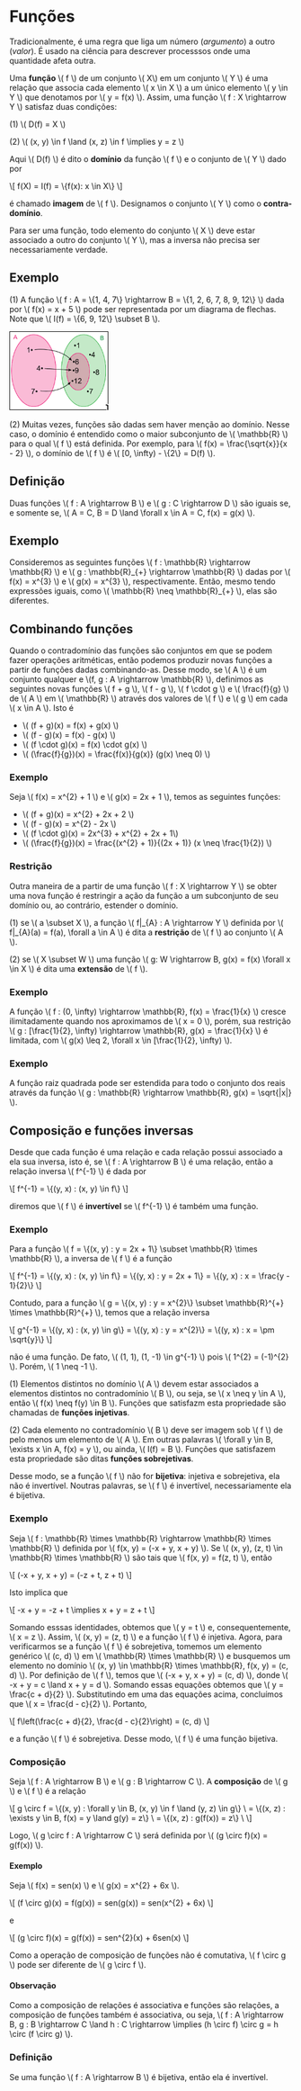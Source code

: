 # Funções

Tradicionalmente, é uma regra que liga um número (*argumento*) a outro (*valor*). É usado na ciência para descrever processsos onde uma quantidade afeta outra.

Uma **função** \\( f \\) de um conjunto \\( X\\) em um conjunto \\( Y \\) é uma relação que associa cada elemento \\( x \in X \\) a um único elemento \\( y \in Y \\) que denotamos por \\( y = f(x) \\). Assim, uma função \\( f : X \rightarrow Y \\) satisfaz duas condições:

(1) \\( D(f) = X \\)

(2) \\( (x, y) \in f \land (x, z) \in f \implies y = z \\)

Aqui \\( D(f) \\) é dito o **domínio** da função \\( f \\) e o conjunto de \\( Y \\) dado por

\\[
f(X) = I(f) = \\{f(x): x \in X\\}
\\]

é chamado **imagem** de \\( f \\). Designamos o conjunto \\( Y \\) como o **contra-domínio**.

Para ser uma função, todo elemento do conjunto \\( X \\) deve estar associado a outro do conjunto \\( Y \\), mas a inversa não precisa ser necessariamente verdade.

## Exemplo

(1) A função \\( f : A = \\{1, 4, 7\\} \rightarrow B = \\{1, 2, 6, 7, 8, 9, 12\\} \\) dada por \\( f(x) = x + 5 \\) pode ser representada por um diagrama de flechas. Note que \\( I(f) = \\{6, 9, 12\\} \subset B \\).

![Diagrama de flechas (setas) exibindo os elementos de A ligados a alguns dos elementos de B, mas não todos](../img/fem/diagrama_de_flechas.png)

(2) Muitas vezes, funções são dadas sem haver menção ao domínio. Nesse caso, o domínio é entendido como o maior subconjunto de \\( \mathbb{R} \\) para o qual \\( f \\) está definida. Por exemplo, para \\( f(x) = \frac{\sqrt{x}}{x - 2} \\), o domínio de \\( f \\) é \\( [0, \infty) - \\{2\\} = D(f) \\).

## Definição

Duas funções \\( f : A \rightarrow B \\) e \\( g : C \rightarrow D \\) são iguais se, e somente se, \\( A = C, B = D \land \forall x \in A = C, f(x) = g(x) \\).

## Exemplo

Consideremos as seguintes funções \\( f : \mathbb{R} \rightarrow \mathbb{R} \\) e \\( g : \mathbb{R}\_{+} \rightarrow \mathbb{R} \\) dadas por \\( f(x) = x^{3} \\) e \\( g(x) = x^{3} \\), respectivamente. Então, mesmo tendo expressões iguais, como \\( \mathbb{R} \neq \mathbb{R}_{+} \\), elas são diferentes.

## Combinando funções

Quando o contradomínio das funções são conjuntos em que se podem fazer operações aritméticas, então podemos produzir novas funções a partir de funções dadas combinando-as. Desse modo, se \\( A \\) é um conjunto qualquer e \\(f, g : A \rightarrow \mathbb{R} \\), definimos as seguintes novas funções \\( f + g \\), \\( f - g \\), \\( f \cdot g \\) e \\( \frac{f}{g} \\) de \\( A \\) em \\( \mathbb{R} \\) através dos valores de \\( f \\) e  \\( g \\) em cada \\( x \in A \\). Isto é

- \\( (f + g)(x) = f(x) + g(x) \\)
- \\( (f - g)(x) = f(x) - g(x) \\)
- \\( (f \cdot g)(x) = f(x) \cdot g(x) \\)
- \\( (\frac{f}{g})(x) = \frac{f(x)}{g(x)} (g(x) \neq 0) \\)

### Exemplo

Seja \\( f(x) = x^{2} + 1 \\) e \\( g(x) = 2x + 1 \\), temos as seguintes funções:

- \\( (f + g)(x) = x^{2} + 2x + 2 \\)
- \\( (f - g)(x) = x^{2} - 2x \\)
- \\( (f \cdot g)(x) = 2x^{3} + x^{2} + 2x + 1\\)
- \\( (\frac{f}{g})(x) = \frac{(x^{2} + 1)}{(2x + 1)} (x \neq \frac{1}{2}) \\)

### Restrição

Outra maneira de a partir de uma função \\( f : X \rightarrow Y \\) se obter uma nova função é restringir a ação da função a um subconjunto de seu domínio ou, ao contrário, estender o domínio.

(1) se \\( a \subset X \\), a função \\( f|\_{A} : A \rightarrow Y \\) definida por \\( f|_{A}(a) = f(a), \forall a \in A \\) é dita a **restrição** de \\( f \\) ao conjunto \\( A \\).

(2) se \\( X \subset W \\) uma função \\( g: W \rightarrow B, g(x) = f(x) \forall x \in X \\) é dita uma **extensão** de \\( f \\).

### Exemplo

A função \\( f : (0, \infty) \rightarrow \mathbb{R}, f(x) = \frac{1}{x} \\) cresce ilimitadamente quando nos aproximamos de \\( x = 0 \\), porém, sua restrição \\( g : [\frac{1}{2}, \infty) \rightarrow \mathbb{R}, g(x) = \frac{1}{x} \\) é limitada, com \\( g(x) \leq 2, \forall x \in [\frac{1}{2}, \infty) \\).

### Exemplo

A função raiz quadrada pode ser estendida para todo o conjunto dos reais através da função \\( g : \mathbb{R} \rightarrow \mathbb{R}, g(x) = \sqrt{|x|} \\).

## Composição e funções inversas

Desde que cada função é uma relação e cada relação possui associado a ela sua inversa, isto é, se \\( f : A \rightarrow B \\) é uma relação, então a relação inversa \\( f^{-1} \\) é dada por

\\[
f^{-1} = \\{(y, x) : (x, y) \in f\\}
\\]

diremos que \\( f \\) é **invertível** se \\( f^{-1} \\) é também uma função.

### Exemplo

Para a função \\( f = \\{(x, y) : y = 2x + 1\\} \subset \mathbb{R} \times \mathbb{R} \\), a inversa de \\( f \\) é a função

\\[
f^{-1} = \\{(y, x) : (x, y) \in f\\} = \\{(y, x) : y = 2x + 1\\} = \\{(y, x) : x = \frac{y - 1}{2}\\}
\\]

Contudo, para a função \\( g = \\{(x, y) : y = x^{2}\\} \subset \mathbb{R}^{+} \times \mathbb{R}^{+} \\), temos que a relação inversa

\\[
g^{-1} = \\{(y, x) : (x, y) \in g\\} = \\{(y, x) : y = x^{2}\\} = \\{(y, x) : x = \pm \sqrt{y}\\}
\\]

não é uma função. De fato, \\( (1, 1), (1, -1) \in g^{-1} \\) pois \\( 1^{2} = (-1)^{2} \\). Porém, \\( 1 \neq -1 \\).

(1) Elementos distintos no domínio \\( A \\) devem estar associados a elementos distintos no contradomínio \\( B \\), ou seja, se \\( x \neq y \in A \\), então \\( f(x) \neq f(y) \in B \\). Funções que satisfazm esta propriedade são chamadas de **funções injetivas**.

(2) Cada elemento no contradomínio \\( B \\) deve ser imagem sob \\( f \\) de pelo menos um elemento de \\( A \\). Em outras palavras \\( \forall y \in B,  \exists x \in A, f(x) = y \\), ou ainda, \\( I(f) = B \\). Funções que satisfazem esta propriedade são ditas **funções sobrejetivas**.

Desse modo, se a função \\( f \\) não for **bijetiva**: injetiva e sobrejetiva, ela não é invertível. Noutras palavras, se \\( f \\) é invertível, necessariamente ela é bijetiva.

### Exemplo

Seja \\( f : \mathbb{R} \times \mathbb{R} \rightarrow \mathbb{R} \times \mathbb{R} \\) definida por \\( f(x, y) = (-x + y, x + y) \\). Se \\( (x, y), (z, t) \in \mathbb{R} \times \mathbb{R} \\) são tais que \\( f(x, y) = f(z, t) \\), então

\\[
(-x + y, x + y) = (-z + t, z + t)
\\]

Isto implica que

\\[
-x + y = -z + t \implies x + y = z + t
\\]

Somando esssas identidades, obtemos que \\( y = t \\) e, consequentemente, \\( x = z \\). Assim, \\( (x, y) = (z, t) \\) e a função \\( f \\) é injetiva. Agora, para verificarmos se a função \\( f \\) é sobrejetiva, tomemos um elemento genérico \\( (c, d) \\) em \\( \mathbb{R} \times \mathbb{R} \\) e busquemos um elemento no domínio \\( (x, y) \in \mathbb{R} \times \mathbb{R}, f(x, y) = (c, d) \\). Por definição de \\( f \\), temos que \\( (-x + y, x + y) = (c, d) \\), donde \\( -x + y = c \land x + y = d \\). Somando essas equações obtemos que \\( y = \frac{c + d}{2} \\). Substitutindo em uma das equações acima, concluímos que \\( x = \frac{d - c}{2} \\). Portanto,

\\[
f\left(\frac{c + d}{2}, \frac{d - c}{2}\right) = (c, d)
\\]

e a função \\( f \\) é sobrejetiva. Desse modo, \\( f \\) é uma função bijetiva.

### Composição

Seja \\( f : A \rightarrow B \\) e \\( g : B \rightarrow C \\). A **composição** de \\( g \\) e \\( f \\) é a relação

\\[
g \circ f = \\{(x, y) : \forall y \in B, (x,  y) \in f \land (y, z) \in g\\} \\
= \\{(x, z) : \exists y \in B, f(x) = y \land g(y) = z\\} \\
= \\{(x, z) : g(f(x)) = z\\} \\
\\]

Logo, \\( g \circ f : A \rightarrow C \\) será definida por \\( (g \circ f)(x) = g(f(x)) \\).

#### Exemplo

Seja \\( f(x) = sen(x) \\) e \\( g(x) = x^{2} + 6x \\).

\\[
(f \circ g)(x) = f(g(x)) = sen(g(x)) = sen(x^{2} + 6x)
\\]

e

\\[
(g \circ f)(x) = g(f(x)) = sen^{2}(x) + 6sen(x)
\\]

Como a operação de composição de funções não é comutativa, \\( f \circ g \\) pode ser diferente de \\( g \circ f \\).

#### Observação

Como a composição de relações é associativa e funções são relações, a composição de funções também é associativa, ou seja, \\( f : A \rightarrow B, g : B \rightarrow C \land h : C \rightarrow \implies (h \circ f) \circ g = h \circ (f \circ g) \\).



### Definição

Se uma função \\( f : A \rightarrow B \\) é bijetiva, então ela é invertível.
